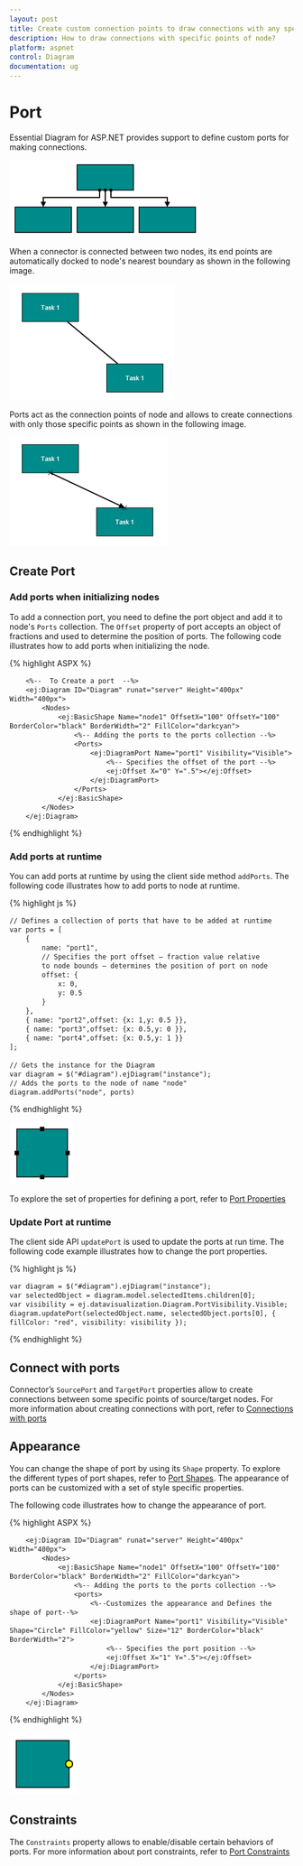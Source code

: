 ```yaml
---
layout: post
title: Create custom connection points to draw connections with any specific point of node
description: How to draw connections with specific points of node?
platform: aspnet
control: Diagram
documentation: ug
---
```


# Port

Essential Diagram for ASP.NET provides support to define custom ports for making connections.

![](/aspnet/Diagram/Port_images/Port_img3.png)

When a connector is connected between two nodes, its end points are automatically docked to node's nearest boundary as shown in the following image. 

![](/aspnet/Diagram/Port_images/Port_img4.png)

Ports act as the connection points of node and allows to create connections with only those specific points as shown in the following image.

![](/aspnet/Diagram/Port_images/Port_img5.png)

## Create Port

### Add ports when initializing nodes

To add a connection port, you need to define the port object and add it to node's `Ports` collection. The `Offset` property of port accepts an object of fractions and used to determine the position of ports. The following code illustrates how to add ports when initializing the node.

{% highlight ASPX %}

        <%--  To Create a port  --%>
        <ej:Diagram ID="Diagram" runat="server" Height="400px" Width="400px">
            <Nodes>
                <ej:BasicShape Name="node1" OffsetX="100" OffsetY="100" BorderColor="black" BorderWidth="2" FillColor="darkcyan">
                    <%-- Adding the ports to the ports collection --%>
                    <Ports>
                        <ej:DiagramPort Name="port1" Visibility="Visible">
                            <%-- Specifies the offset of the port --%>
                            <ej:Offset X="0" Y=".5"></ej:Offset>
                        </ej:DiagramPort>
                    </Ports>
                </ej:BasicShape>
            </Nodes>
        </ej:Diagram>

{% endhighlight %} 

### Add ports at runtime

You can add ports at runtime by using the client side method `addPorts`. The following code illustrates how to add ports to node at runtime.

{% highlight js %}

    // Defines a collection of ports that have to be added at runtime
    var ports = [
        {
            name: "port1",
            // Specifies the port offset – fraction value relative
            to node bounds – determines the position of port on node
            offset: {	
                x: 0,	
                y: 0.5
            }
        },
        { name: "port2",offset: {x: 1,y: 0.5 }},
        { name: "port3",offset: {x: 0.5,y: 0 }},
        { name: "port4",offset: {x: 0.5,y: 1 }}
    ];

    // Gets the instance for the Diagram
    var diagram = $("#diagram").ejDiagram("instance");
    // Adds the ports to the node of name "node"
    diagram.addPorts("node", ports)

{% endhighlight %}

![](/aspnet/Diagram/Port_images/Port_img1.png)

To explore the set of properties for defining a port, refer to [Port Properties](/aspnet/api/Diagram#members:nodes-ports "Port Properties")

### Update Port at runtime

The client side API `updatePort` is used to update the ports at run time. The following code example illustrates how to change the port properties.

{% highlight js %}

    var diagram = $("#diagram").ejDiagram("instance");
    var selectedObject = diagram.model.selectedItems.children[0];
    var visibility = ej.datavisualization.Diagram.PortVisibility.Visible;
    diagram.updatePort(selectedObject.name, selectedObject.ports[0], { fillColor: "red", visibility: visibility });

{% endhighlight %}

## Connect with ports

Connector’s `SourcePort` and `TargetPort` properties allow to create connections between some specific points of source/target nodes. 
For more information about creating connections with port, refer to [Connections with ports](/aspnet/Diagram/Connector#connections-with-ports "Connections with ports")

## Appearance 

You can change the shape of port by using its `Shape` property. To explore the different types of port shapes, refer to [Port Shapes](/aspnet/api/global#portshapes "Port Shapes").
The appearance of ports can be customized with a set of style specific properties. 

The following code illustrates how to change the appearance of port.

{% highlight ASPX %}
         
        <ej:Diagram ID="Diagram" runat="server" Height="400px" Width="400px">
            <Nodes>
                <ej:BasicShape Name="node1" OffsetX="100" OffsetY="100" BorderColor="black" BorderWidth="2" FillColor="darkcyan">
                    <%-- Adding the ports to the ports collection --%>
                    <ports>
                        <%--Customizes the appearance and Defines the shape of port--%>
                        <ej:DiagramPort Name="port1" Visibility="Visible" Shape="Circle" FillColor="yellow" Size="12" BorderColor="black" BorderWidth="2">
                            <%-- Specifies the port position --%>
                            <ej:Offset X="1" Y=".5"></ej:Offset>
                        </ej:DiagramPort>
                    </ports>
                </ej:BasicShape>
            </Nodes>
        </ej:Diagram>

{% endhighlight %}

![](/aspnet/Diagram/Port_images/Port_img2.png)

## Constraints

The `Constraints` property allows to enable/disable certain behaviors of ports. For more information about port constraints, refer to [Port Constraints](/aspnet/Diagram/Constraints#portconstraints)